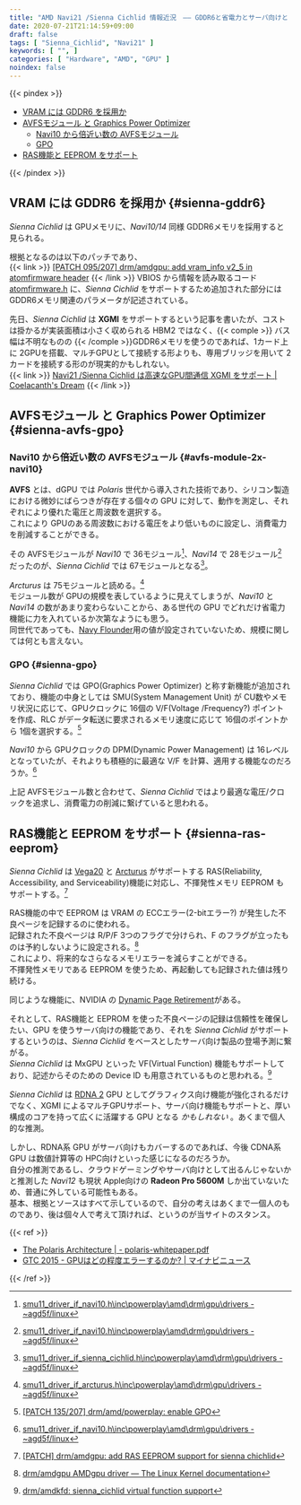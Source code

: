 ```yaml
---
title: "AMD Navi21 /Sienna Cichlid 情報近況　―― GDDR6と省電力とサーバ向けと 【2020/07/21】"
date: 2020-07-21T21:14:59+09:00
draft: false
tags: [ "Sienna_Cichlid", "Navi21" ]
keywords: [ "", ]
categories: [ "Hardware", "AMD", "GPU" ]
noindex: false
---
```


{{< pindex >}}

 * [VRAM には GDDR6 を採用か](#sienna-gddr6)
 * [AVFSモジュール と Graphics Power Optimizer](#sienna-avfs-gpo)
   * [Navi10 から倍近い数の AVFSモジュール](#avfs-module-2x-navi10)
   * [GPO](#sienna-gpo)
 * [RAS機能と EEPROM をサポート](#sienna-ras-eeprom)

{{< /pindex >}}

## VRAM には GDDR6 を採用か {#sienna-gddr6}
*Sienna Cichlid* は GPUメモリに、*Navi10/14* 同様 GDDR6メモリを採用すると見られる。  

根拠となるのは以下のパッチであり、  
{{< link >}} [[PATCH 095/207] drm/amdgpu: add vram_info v2_5 in atomfirmware header](https://lists.freedesktop.org/archives/amd-gfx/2020-June/050059.html) {{< /link >}}
VBIOS から情報を読み取るコード[atomfirmware.h](https://cgit.freedesktop.org/~agd5f/linux/tree/drivers/gpu/drm/amd/include/atomfirmware.h&h=amd-staging-drm-next) に、*Sienna Cichlid* をサポートするため追加された部分には GDDR6メモリ関連のパラメータが記述されている。  

先日、*Sienna Cichlid* は **XGMI** をサポートするという記事を書いたが、コストは掛かるが実装面積は小さく収められる HBM2 ではなく、{{< comple >}} バス幅は不明なものの {{< /comple >}}GDDR6メモリを使うのであれば、1カード上に 2GPUを搭載、マルチGPUとして接続する形よりも、専用ブリッジを用いて 2カードを接続する形のが現実的かもしれない。  
{{< link >}} [Navi21 /Sienna Cichlid は高速なGPU間通信 XGMI をサポート | Coelacanth's Dream](/posts/2020/07/17/navi21-sienna_cichlid-support-xgmi/) {{< /link >}}

## AVFSモジュール と Graphics Power Optimizer {#sienna-avfs-gpo}
### Navi10 から倍近い数の AVFSモジュール {#avfs-module-2x-navi10}
**AVFS** とは、dGPU では *Polaris* 世代から導入された技術であり、シリコン製造における微妙にばらつきが存在する個々の GPU に対して、動作を測定し、それぞれにより優れた電圧と周波数を選択する。  
これにより GPUのある周波数における電圧をより低いものに設定し、消費電力を削減することができる。  

その AVFSモジュールが *Navi10* で 36モジュール[^navi10-avfs]、*Navi14* で 28モジュール[^navi14-avfs] だったのが、*Sienna Cichlid* では 67モジュールとなる[^sienna-avfs]。  

[^navi10-avfs]: [smu11_driver_if_navi10.h\inc\powerplay\amd\drm\gpu\drivers - ~agd5f/linux](https://cgit.freedesktop.org/~agd5f/linux/tree/drivers/gpu/drm/amd/powerplay/inc/smu11_driver_if_navi10.h?h=amd-staging-drm-next&id=54c96f8679520b9e15a4960fce03e3b757ef08e3#n979)
[^navi14-avfs]: [smu11_driver_if_navi10.h\inc\powerplay\amd\drm\gpu\drivers - ~agd5f/linux](https://cgit.freedesktop.org/~agd5f/linux/tree/drivers/gpu/drm/amd/powerplay/inc/smu11_driver_if_navi10.h?h=amd-staging-drm-next&id=54c96f8679520b9e15a4960fce03e3b757ef08e3#n914)
[^sienna-avfs]: [smu11_driver_if_sienna_cichlid.h\inc\powerplay\amd\drm\gpu\drivers - ~agd5f/linux](https://cgit.freedesktop.org/~agd5f/linux/tree/drivers/gpu/drm/amd/powerplay/inc/smu11_driver_if_sienna_cichlid.h?h=amd-staging-drm-next&id=5c23cc5c1c5f436270d301c3081541f1364b240c#n1119)

*Arcturus* は 75モジュールと読める。[^arcturus-avfs]  
モジュール数が GPUの規模を表しているように見えてしまうが、*Navi10* と *Navi14* の数があまり変わらないことから、ある世代の GPU でどれだけ省電力機能に力を入れているか次第なようにも思う。  
同世代であっても、[Navy Flounder](/tags/navy_flounder)用の値が設定されていないため、規模に関しては何とも言えない。  

[^arcturus-avfs]: [smu11_driver_if_arcturus.h\inc\powerplay\amd\drm\gpu\drivers - ~agd5f/linux](https://cgit.freedesktop.org/~agd5f/linux/tree/drivers/gpu/drm/amd/powerplay/inc/smu11_driver_if_arcturus.h?h=amd-staging-drm-next&id=f75c8c018d7c3d2e6300d3762ba2e2f8e77eba99#n787)


### GPO {#sienna-gpo}
*Sienna Cichlid* では GPO(Graphics Power Optimizer) と称す新機能が追加されており、機能の中身としては SMU(System Management Unit) が CU数やメモリ状況に応じて、GPUクロックに 16個の V/F(Voltage /Frequency?) ポイントを作成、RLC がデータ転送に要求されるメモリ速度に応じて 16個のポイントから 1個を選択する。[^sienna-gpo]  

[^sienna-gpo]: [[PATCH 135/207] drm/amd/powerplay: enable GPO](https://lists.freedesktop.org/archives/amd-gfx/2020-June/050099.html)

*Navi10* から GPUクロックの DPM(Dynamic Power Management) は 16レベルとなっていたが、それよりも積極的に最適な V/F を計算、適用する機能なのだろうか。[^navi10-gfx-dpm-level]  

[^navi10-gfx-dpm-level]: [smu11_driver_if_navi10.h\inc\powerplay\amd\drm\gpu\drivers - ~agd5f/linux](https://cgit.freedesktop.org/~agd5f/linux/tree/drivers/gpu/drm/amd/powerplay/inc/smu11_driver_if_navi10.h?h=amd-staging-drm-next-sienna_cichlid&id=43349491dae7284a195abfa8ff9044f7a20222a2#n33)

上記 AVFSモジュール数と合わせて、*Sienna Cichlid* ではより最適な電圧/クロックを追求し、消費電力の削減に繋げていると思われる。  


## RAS機能と EEPROM をサポート {#sienna-ras-eeprom}
*Sienna Cichlid* は [Vega20](/tags/vega20) と [Arcturus](/tags/tags/arcturus) がサポートする RAS(Reliability, Accessibility, and Serviceability)機能に対応し、不揮発性メモリ EEPROM もサポートする。[^sienna-eeprom]  

[^sienna-eeprom]: [[PATCH] drm/amdgpu: add RAS EEPROM support for sienna chichlid](https://lists.freedesktop.org/archives/amd-gfx/2020-July/051693.html)

RAS機能の中で EEPROM は VRAM の ECCエラー(2-bitエラー?) が発生した不良ページを記録するのに使われる。  
記録された不良ページは R/P/F 3つのフラグで分けられ、F のフラグが立ったものは予約しないように設定される。[^amdgpu-ras]  
これにより、将来的なさらなるメモリエラーを減らすことができる。  
不揮発性メモリである EEPROM を使うため、再起動しても記録された値は残り続ける。

同じような機能に、NVIDIA の [Dynamic Page Retirement](https://docs.nvidia.com/deploy/dynamic-page-retirement/index.html)がある。  

[^amdgpu-ras]: [drm/amdgpu AMDgpu driver — The Linux Kernel documentation](https://www.kernel.org/doc/html/latest/gpu/amdgpu.html#amdgpu-ras-support)

それとして、RAS機能と EEPROM を使った不良ページの記録は信頼性を確保したい、GPU を使うサーバ向けの機能であり、それを *Sienna Cichlid* がサポートするというのは、*Sienna Cichlid* をベースとしたサーバ向け製品の登場予測に繋がる。  
*Sienna Cichlid* は MxGPU といった VF(Virtual Function) 機能もサポートしており、記述からそのための Device ID も用意されているものと思われる。[^sienna-vf]  

[^sienna-vf]: [drm/amdkfd: sienna_cichlid virtual function support](https://cgit.freedesktop.org/~agd5f/linux/commit/drivers/gpu/drm/amd/amdkfd/kfd_device.c?h=amd-staging-drm-next&id=9110b6c1cbcd98a39134273f321691d7729dd72a)

*Sienna Cichlid* は [RDNA 2](/tags/rdna_2) GPU としてグラフィクス向け機能が強化されるだけでなく、XGMI によるマルチGPUサポート、サーバ向け機能もサポートと、厚い構成のコアを持って広くに活躍する GPU となる *かもしれない* 。あくまで個人的な推測。  

しかし、RDNA系 GPU がサーバ向けもカバーするのであれば、今後 CDNA系 GPU は数値計算等の HPC向けといった感じになるのだろうか。  
自分の推測であるし、クラウドゲーミングやサーバ向けとして出るんじゃないかと推測した *Navi12* も現状 Apple向けの **Radeon Pro 5600M** しか出ていないため、普通に外している可能性もある。  
基本、根拠とソースはすべて示しているので、自分の考えはあくまで一個人のものであり、後は個々人で考えて頂ければ、というのが当サイトのスタンス。  

{{< ref >}}

 * [The Polaris Architecture | - polaris-whitepaper.pdf](https://www.amd.com/system/files/documents/polaris-whitepaper.pdf)
 * [GTC 2015 - GPUはどの程度エラーするのか? | マイナビニュース](https://news.mynavi.jp/article/20150410-gtc2015_gpu_error/)

{{< /ref >}}
